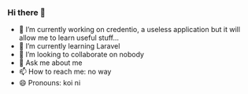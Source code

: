 ### Hi there 👋

- 🔭 I’m currently working on credentio, a useless application but it will allow me to learn useful stuff...
- 🌱 I’m currently learning Laravel
- 👯 I’m looking to collaborate on nobody
- 💬 Ask me about me
- 📫 How to reach me: no way
- 😄 Pronouns: koi ni
